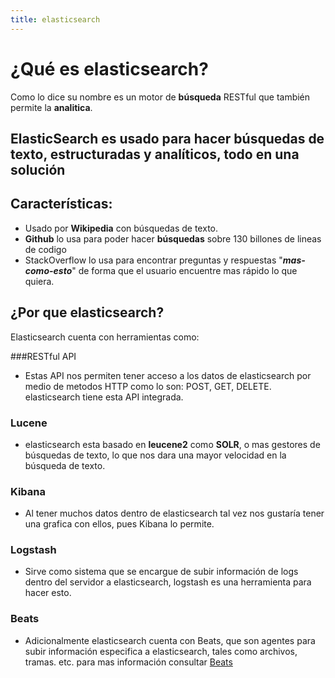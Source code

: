 ```yaml
---
title: elasticsearch
---
```

# ¿Qué es elasticsearch?

Como lo dice su nombre es un motor de **búsqueda** RESTful que también permite la **analitica**.

ElasticSearch es usado para hacer búsquedas de texto, estructuradas y analíticos, todo en una solución
--- 
## Características:

- Usado por **Wikipedia** con búsquedas de texto.
- **Github** lo usa para poder hacer **búsquedas** sobre 130  billones de lineas de codigo
- StackOverflow lo usa para encontrar preguntas y respuestas "***mas-como-esto***" de forma que el usuario encuentre mas rápido lo que quiera.

## ¿Por que elasticsearch?
Elasticsearch cuenta con herramientas como:

###RESTful API
 - Estas API nos permiten tener acceso a los datos de elasticsearch por medio de metodos HTTP como lo son: POST, GET, DELETE. elasticsearch tiene esta API integrada.

### Lucene

 - elasticsearch esta basado en **leucene2** como **SOLR**, o mas gestores de búsquedas de texto, lo que nos dara una mayor velocidad en la búsqueda de texto.

 
### Kibana
 - Al tener muchos datos dentro de elasticsearch tal vez nos gustaría tener una grafica con ellos, pues Kibana lo permite.

### Logstash

 - Sirve como sistema que se encargue de subir información de logs dentro del servidor a elasticsearch, logstash es una herramienta para hacer esto.

### Beats
- Adicionalmente elasticsearch cuenta con Beats, que son agentes  para subir información especifica a elasticsearch, tales como archivos, tramas. etc. para mas información consultar [Beats](https://www.elastic.co/downloads/elasticsearch)